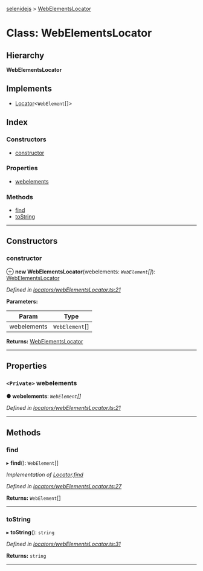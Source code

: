 [selenidejs](../README.md) > [WebElementsLocator](../classes/webelementslocator.md)

# Class: WebElementsLocator

## Hierarchy

**WebElementsLocator**

## Implements

* [Locator](../interfaces/locator.md)<`WebElement`[]>

## Index

### Constructors

* [constructor](webelementslocator.md#constructor)

### Properties

* [webelements](webelementslocator.md#webelements)

### Methods

* [find](webelementslocator.md#find)
* [toString](webelementslocator.md#tostring)

---

## Constructors

<a id="constructor"></a>

###  constructor

⊕ **new WebElementsLocator**(webelements: *`WebElement`[]*): [WebElementsLocator](webelementslocator.md)

*Defined in [locators/webElementsLocator.ts:21](https://github.com/KnowledgeExpert/selenidejs/blob/master/lib/locators/webElementsLocator.ts#L21)*

**Parameters:**

| Param | Type |
| ------ | ------ |
| webelements | `WebElement`[] |

**Returns:** [WebElementsLocator](webelementslocator.md)

___

## Properties

<a id="webelements"></a>

### `<Private>` webelements

**● webelements**: *`WebElement`[]*

*Defined in [locators/webElementsLocator.ts:21](https://github.com/KnowledgeExpert/selenidejs/blob/master/lib/locators/webElementsLocator.ts#L21)*

___

## Methods

<a id="find"></a>

###  find

▸ **find**(): `WebElement`[]

*Implementation of [Locator](../interfaces/locator.md).[find](../interfaces/locator.md#find)*

*Defined in [locators/webElementsLocator.ts:27](https://github.com/KnowledgeExpert/selenidejs/blob/master/lib/locators/webElementsLocator.ts#L27)*

**Returns:** `WebElement`[]

___
<a id="tostring"></a>

###  toString

▸ **toString**(): `string`

*Defined in [locators/webElementsLocator.ts:31](https://github.com/KnowledgeExpert/selenidejs/blob/master/lib/locators/webElementsLocator.ts#L31)*

**Returns:** `string`

___

